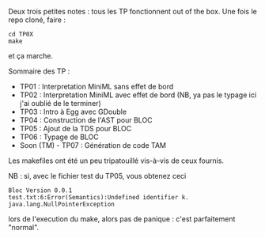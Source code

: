 Deux trois petites notes : tous les TP fonctionnent out of the box. Une fois le repo cloné, faire : 

```
cd TP0X 
make
```
et ça marche.

Sommaire des TP :


- TP01 : Interpretation MiniML sans effet de bord
- TP02 : Interpretation MiniML avec effet de bord (NB, ya pas le typage ici j'ai oublié de le terminer)
- TP03 : Intro à Egg avec GDouble
- TP04 : Construction de l'AST pour BLOC
- TP05 : Ajout de la TDS pour BLOC
- TP06 : Typage de BLOC
- Soon (TM) - TP07 : Génération de code TAM

Les makefiles ont été un peu tripatouillé vis-à-vis de ceux fournis.

NB : si, avec le fichier test du TP05, vous obtenez ceci 
```
Bloc Version 0.0.1
test.txt:6:Error(Semantics):Undefined identifier k.
java.lang.NullPointerException
```
lors de l'execution du make, alors pas de panique : c'est parfaitement "normal".
